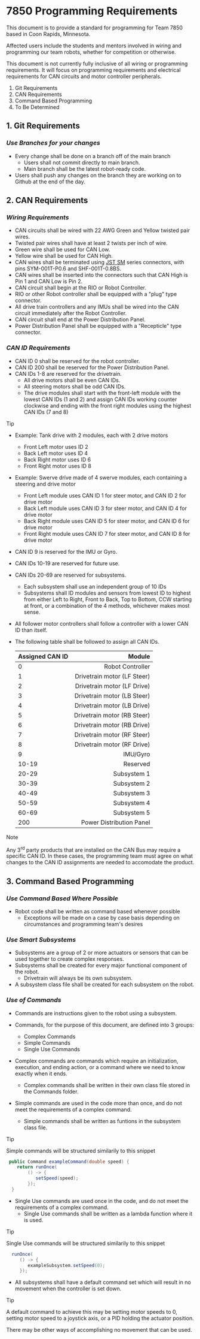 # 7850 Programming Requirements
This document is to provide a standard for programming for Team 7850 based in Coon Rapids, Minnesota. 

Affected users include the students and mentors involved in wiring and programming our team robots, whether for competition or otherwise.

This document is not currently fully inclusive of all wiring or programming requirements. It will focus on programming requirements and electrical requirements for CAN circuits and motor controller peripherals.

1. Git Requirements
2. CAN Requirements
3. Command Based Programming
4. To Be Determined

## 1. Git Requirements
  
### **_Use Branches for your changes_**
- Every change shall be done on a branch off of the main branch
  - Users shall not commit directly to main branch.  
  - Main branch shall be the latest robot-ready code.
- Users shall push any changes on the branch they are working on to Github at the end of the day.
</details>

## 2. CAN Requirements
  
### **_Wiring Requirements_**  
  - CAN circuits shall be wired with 22 AWG Green and Yellow twisted pair wires.  
  - Twisted pair wires shall have at least 2 twists per inch of wire.
  - Green wire shall be used for CAN Low.
  - Yellow wire shall be used for CAN High.
  - CAN wires shall be terminated using [JST SM](https://www.jst-mfg.com/product/pdf/eng/eSM.pdf) series connectors, with pins SYM-001T-P0.6 and SHF-001T-0.8BS.
  - CAN wires shall be inserted into the connectors such that CAN High is Pin 1 and CAN Low is Pin 2.
  - CAN circuit shall begin at the RIO or Robot Controller.
  - RIO or other Robot controller shall be equipped with a "plug" type connector.
  - All drive train controllers and any IMUs shall be wired into the CAN circuit immediately after the Robot Controller.
  - CAN circuit shall end at the Power Distribution Panel.
  - Power Distribution Panel shall be equipped with a "Recepticle" type connector.

### **_CAN ID Requirements_**

  - CAN ID 0 shall be reserved for the robot controller.
  - CAN ID 200 shall be reserved for the Power Distribution Panel.
  - CAN IDs 1-8 are reserved for the drivetrain.  
    - All drive motors shall be even CAN IDs.  
    - All steering motors shall be odd CAN IDs.  
    - The drive modules shall start with the front-left module with the lowest CAN IDs (1 and 2) and assign CAN IDs working counter clockwise and ending with the front right modules using the highest CAN IDs (7 and 8)
      
> [!TIP]
>  - Example: Tank drive with 2 modules, each with 2 drive motors  
>    -   Front Left motor uses ID 2  
>    -   Back Left motor uses ID 4  
>    -   Back Right motor uses ID 6  
>    -   Front Right motor uses ID 8
>      
> - Example: Swerve drive made of 4 swerve modules, each containing a steering and drive motor  
>   -   Front Left module uses CAN ID 1 for steer motor, and CAN ID 2 for drive motor  
>   -   Back Left module uses CAN ID 3 for steer motor, and CAN ID 4 for drive motor  
>   -   Back Right module uses CAN ID 5 for steer motor, and CAN ID 6 for drive motor  
>   -   Front Right module uses CAN ID 7 for steer motor, and CAN ID 8 for drive motor
   
- CAN ID 9 is reserved for the IMU or Gyro.
- CAN IDs 10-19 are reserved for future use.
- CAN IDs 20-69 are reserved for subsystems.
  - Each subsystem shall use an independent group of 10 IDs
  - Subsystems shall ID modules and sensors from lowest ID to highest from either Left to Right, Front to Back, Top to Bottom, CCW starting at front, or a combination of the 4 methods, whichever makes most sense.
- All follower motor controllers shall follow a controller with a lower CAN ID than itself.
- The following table shall be followed to assign all CAN IDs.
    
  |Assigned CAN ID|Module|
  |:------|--:|
  |0|Robot Controller|
  |1|Drivetrain motor (LF Steer)|
  |2|Drivetrain motor (LF Drive)|
  |3|Drivetrain motor (LB Steer)|
  |4|Drivetrain motor (LB Drive)|
  |5|Drivetrain motor (RB Steer)|
  |6|Drivetrain motor (RB Drive)|
  |7|Drivetrain motor (RF Steer)|
  |8|Drivetrain motor (RF Drive)|
  |9|IMU/Gyro|
  |10-19|Reserved|
  |20-29|Subsystem 1|
  |30-39|Subsystem 2|
  |40-49|Subsystem 3|
  |50-59|Subsystem 4|
  |60-69|Subsystem 5|
  |200|Power Distribution Panel|

>[!NOTE]
>Any 3<sup>rd</sup> party products that are installed on the CAN Bus may require a specific CAN ID. In these cases, the programming team must agree on what changes to the CAN ID assignments are needed to accomodate the product.
  
## 3. Command Based Programming 
### **_Use Command Based Where Possible_**

- Robot code shall be written as command based whenever possible  
  - Exceptions will be made on a case by case basis depending on circumstances and programming team's desires  

### **_Use Smart Subsystems_**

- Subsystems are a group of 2 or more actuators or sensors that can be used together to create complex responses.  
- Subsystems shall be created for every major functional component of the robot.
  - Drivetrain will always be its own subsystem.
- A subsystem class file shall be created for each subsystem on the robot.

### **_Use of Commands_**

- Commands are instructions given to the robot using a subsystem.
- Commands, for the purpose of this document, are defined into 3 groups:
  - Complex Commands
  - Simple Commands
  - Single Use Commands
 
- Complex commands are commands which require an initialization, execution, and ending action, or a command where we need to know exactly when it ends.
  - Complex commands shall be written in their own class file stored in the Commands folder.
- Simple commands are used in the code more than once, and do not meet the requirements of a complex command.
  - Simple commands shall be written as funtions in the subsystem class file.
>[!TIP]
>Simple commands will be structured similarily to this snippet
> ```java
>  public Command exampleCommand(double speed) {
>     return runOnce(
>         () -> {
>            setSpeed(speed);
>         });
>   }
> ```
- Single Use commands are used once in the code, and do not meet the requirements of a complex command.
  - Single Use commands shall be written as a lambda function where it is used.
>[!TIP]
>Single Use commands will be structured similarily to this snippet
> ```java
>   runOnce(
>      () -> {
>         exampleSubsystem.setSpeed(0);
>      });
> ```

- All subsystems shall have a default command set which will result in no movement when the controller is set down.
>[!TIP]
>A default command to achieve this may be setting motor speeds to 0, setting motor speed to a joystick axis, or a PID holding the actuator position.
>
>There may be other ways of accomplishing no movement that can be used.


